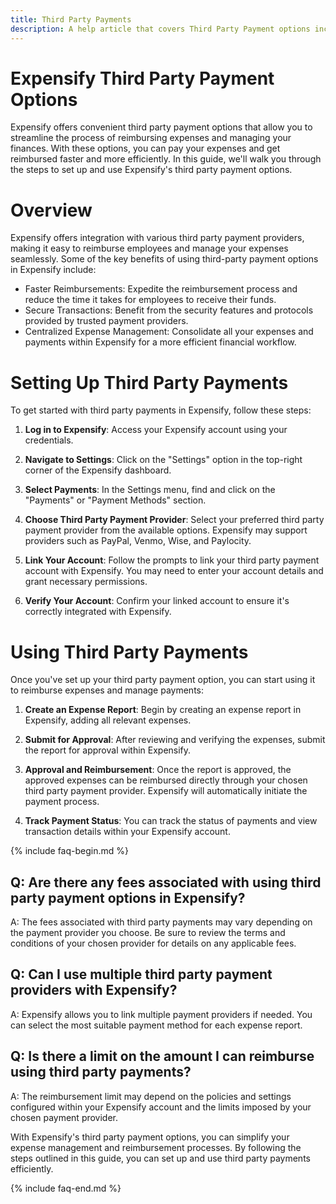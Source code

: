 ```yaml
---
title: Third Party Payments
description: A help article that covers Third Party Payment options including PayPal, Venmo, Wise, and Paylocity.
---
```

# Expensify Third Party Payment Options

Expensify offers convenient third party payment options that allow you to streamline the process of reimbursing expenses and managing your finances. With these options, you can pay your expenses and get reimbursed faster and more efficiently. In this guide, we'll walk you through the steps to set up and use Expensify's third party payment options.

# Overview

Expensify offers integration with various third party payment providers, making it easy to reimburse employees and manage your expenses seamlessly. Some of the key benefits of using third-party payment options in Expensify include:

- Faster Reimbursements: Expedite the reimbursement process and reduce the time it takes for employees to receive their funds.
- Secure Transactions: Benefit from the security features and protocols provided by trusted payment providers.
- Centralized Expense Management: Consolidate all your expenses and payments within Expensify for a more efficient financial workflow.

# Setting Up Third Party Payments

To get started with third party payments in Expensify, follow these steps:

1. **Log in to Expensify**: Access your Expensify account using your credentials.

2. **Navigate to Settings**: Click on the "Settings" option in the top-right corner of the Expensify dashboard.

3. **Select Payments**: In the Settings menu, find and click on the "Payments" or "Payment Methods" section.

4. **Choose Third Party Payment Provider**: Select your preferred third party payment provider from the available options. Expensify may support providers such as PayPal, Venmo, Wise, and Paylocity.

5. **Link Your Account**: Follow the prompts to link your third party payment account with Expensify. You may need to enter your account details and grant necessary permissions.

6. **Verify Your Account**: Confirm your linked account to ensure it's correctly integrated with Expensify.

# Using Third Party Payments

Once you've set up your third party payment option, you can start using it to reimburse expenses and manage payments:

1. **Create an Expense Report**: Begin by creating an expense report in Expensify, adding all relevant expenses.

2. **Submit for Approval**: After reviewing and verifying the expenses, submit the report for approval within Expensify.

3. **Approval and Reimbursement**: Once the report is approved, the approved expenses can be reimbursed directly through your chosen third party payment provider. Expensify will automatically initiate the payment process.

4. **Track Payment Status**: You can track the status of payments and view transaction details within your Expensify account.

{% include faq-begin.md %}

## Q: Are there any fees associated with using third party payment options in Expensify?

A: The fees associated with third party payments may vary depending on the payment provider you choose. Be sure to review the terms and conditions of your chosen provider for details on any applicable fees.

## Q: Can I use multiple third party payment providers with Expensify?

A: Expensify allows you to link multiple payment providers if needed. You can select the most suitable payment method for each expense report.

## Q: Is there a limit on the amount I can reimburse using third party payments?

A: The reimbursement limit may depend on the policies and settings configured within your Expensify account and the limits imposed by your chosen payment provider.

With Expensify's third party payment options, you can simplify your expense management and reimbursement processes. By following the steps outlined in this guide, you can set up and use third party payments efficiently.

{% include faq-end.md %}
